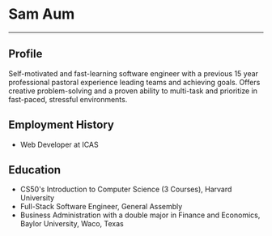 # Sam Aum
___
## Profile
Self-motivated and fast-learning software engineer with a previous 15 year professional
pastoral experience leading teams and achieving goals. Offers creative problem-solving
and a proven ability to multi-task and prioritize in fast-paced, stressful environments.

## Employment History
* Web Developer at ICAS

## Education
* CS50's Introduction to Computer Science (3 Courses), Harvard University
* Full-Stack Software Engineer, General Assembly
* Business Administration with a double major in Finance and Economics, Baylor
University, Waco, Texas



